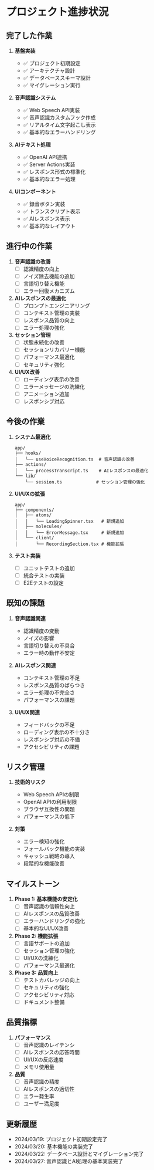 # プロジェクト進捗状況

## 完了した作業
1. **基盤実装**
   - ✅ プロジェクト初期設定
   - ✅ アーキテクチャ設計
   - ✅ データベーススキーマ設計
   - ✅ マイグレーション実行

2. **音声認識システム**
   - ✅ Web Speech API実装
   - ✅ 音声認識カスタムフック作成
   - ✅ リアルタイム文字起こし表示
   - ✅ 基本的なエラーハンドリング

3. **AIテキスト処理**
   - ✅ OpenAI API連携
   - ✅ Server Actions実装
   - ✅ レスポンス形式の標準化
   - ✅ 基本的なエラー処理

4. **UIコンポーネント**
   - ✅ 録音ボタン実装
   - ✅ トランスクリプト表示
   - ✅ AIレスポンス表示
   - ✅ 基本的なレイアウト

## 進行中の作業
1. **音声認識の改善**
   - [ ] 認識精度の向上
   - [ ] ノイズ除去機能の追加
   - [ ] 言語切り替え機能
   - [ ] エラー回復メカニズム

2. **AIレスポンスの最適化**
   - [ ] プロンプトエンジニアリング
   - [ ] コンテキスト管理の実装
   - [ ] レスポンス品質の向上
   - [ ] エラー処理の強化

3. **セッション管理**
   - [ ] 状態永続化の改善
   - [ ] セッションリカバリー機能
   - [ ] パフォーマンス最適化
   - [ ] セキュリティ強化

4. **UI/UX改善**
   - [ ] ローディング表示の改善
   - [ ] エラーメッセージの洗練化
   - [ ] アニメーション追加
   - [ ] レスポンシブ対応

## 今後の作業
1. **システム最適化**
   ```
   app/
   ├── hooks/
   │   └── useVoiceRecognition.ts  # 音声認識の改善
   ├── actions/
   │   └── processTranscript.ts    # AIレスポンスの最適化
   └── lib/
       └── session.ts             # セッション管理の強化
   ```

2. **UI/UXの拡張**
   ```
   app/
   ├── components/
   │   ├── atoms/
   │   │   └── LoadingSpinner.tsx   # 新規追加
   │   ├── molecules/
   │   │   └── ErrorMessage.tsx     # 新規追加
   │   └── client/
   │       └── RecordingSection.tsx # 機能拡張
   ```

3. **テスト実装**
   - [ ] ユニットテストの追加
   - [ ] 統合テストの実装
   - [ ] E2Eテストの設定

## 既知の課題
1. **音声認識関連**
   - 認識精度の変動
   - ノイズの影響
   - 言語切り替えの不具合
   - エラー時の動作不安定

2. **AIレスポンス関連**
   - コンテキスト管理の不足
   - レスポンス品質のばらつき
   - エラー処理の不完全さ
   - パフォーマンスの課題

3. **UI/UX関連**
   - フィードバックの不足
   - ローディング表示の不十分さ
   - レスポンシブ対応の不備
   - アクセシビリティの課題

## リスク管理
1. **技術的リスク**
   - Web Speech APIの制限
   - OpenAI APIの利用制限
   - ブラウザ互換性の問題
   - パフォーマンスの低下

2. **対策**
   - エラー検知の強化
   - フォールバック機能の実装
   - キャッシュ戦略の導入
   - 段階的な機能改善

## マイルストーン
1. **Phase 1: 基本機能の安定化**
   - [ ] 音声認識の信頼性向上
   - [ ] AIレスポンスの品質改善
   - [ ] エラーハンドリングの強化
   - [ ] 基本的なUI/UX改善

2. **Phase 2: 機能拡張**
   - [ ] 言語サポートの追加
   - [ ] セッション管理の強化
   - [ ] UI/UXの洗練化
   - [ ] パフォーマンス最適化

3. **Phase 3: 品質向上**
   - [ ] テストカバレッジの向上
   - [ ] セキュリティの強化
   - [ ] アクセシビリティ対応
   - [ ] ドキュメント整備

## 品質指標
1. **パフォーマンス**
   - [ ] 音声認識のレイテンシ
   - [ ] AIレスポンスの応答時間
   - [ ] UI/UXの反応速度
   - [ ] メモリ使用量

2. **品質**
   - [ ] 音声認識の精度
   - [ ] AIレスポンスの適切性
   - [ ] エラー発生率
   - [ ] ユーザー満足度

## 更新履歴
- 2024/03/19: プロジェクト初期設定完了
- 2024/03/20: 基本機能の実装完了
- 2024/03/22: データベース設計とマイグレーション完了
- 2024/03/27: 音声認識とAI処理の基本実装完了
